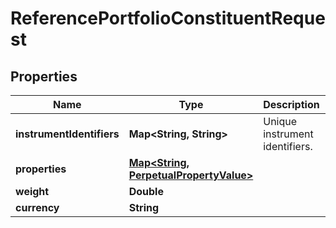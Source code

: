 
# ReferencePortfolioConstituentRequest

## Properties
Name | Type | Description | Notes
------------ | ------------- | ------------- | -------------
**instrumentIdentifiers** | **Map&lt;String, String&gt;** | Unique instrument identifiers. | 
**properties** | [**Map&lt;String, PerpetualPropertyValue&gt;**](PerpetualPropertyValue.md) |  |  [optional]
**weight** | **Double** |  | 
**currency** | **String** |  |  [optional]



